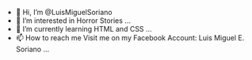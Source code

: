 - 👋 Hi, I’m @LuisMiguelSoriano
- 👀 I’m interested in Horror Stories ...
- 🌱 I’m currently learning HTML and CSS ... 
- 📫 How to reach me Visit me on my Facebook Account: Luis Miguel E. Soriano ...

<!---
LuisMiguelSoriano/LuisMiguelSoriano is a ✨ special ✨ repository because its `README.md` (this file) appears on your GitHub profile.
You can click the Preview link to take a look at your changes.
--->
